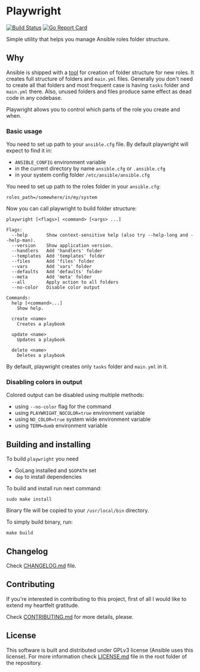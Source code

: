 # Playwright

[![Build Status](https://travis-ci.org/eugene-sy/playwright.svg?branch=master)](https://travis-ci.org/eugene-sy/playwright)
[![Go Report Card](https://goreportcard.com/badge/github.com/axblade/playwright)](https://goreportcard.com/report/github.com/axblade/playwright)

Simple utility that helps you manage Ansible roles folder structure.

## Why

Ansible is shipped with a [tool](http://docs.ansible.com/ansible/galaxy.html#create-roles) for creation of folder structure for new roles.
It creates full structure of folders and `main.yml` files. Generally you don't need to create all that folders and most frequent case is having `tasks` folder and `main.yml` there. Also, unused folders and files produce same effect as dead code in any codebase.

Playwright allows you to control which parts of the role you create and when.

### Basic usage

You need to set up path to your `ansible.cfg` file.
By default playwright will expect to find it in:
- `ANSIBLE_CONFIG` environment variable
- in the current directory by name `ansible.cfg` or `.ansible.cfg`
- in your system config folder `/etc/ansible/ansible.cfg`

You need to set up path to the roles folder in your `ansible.cfg`:

```
roles_path=/somewhere/in/my/system
```

Now you can call playwright to build folder structure:

```
playwright [<flags>] <command> [<args> ...]

Flags:
  --help       Show context-sensitive help (also try --help-long and --help-man).
  --version    Show application version.
  --handlers   Add 'handlers' folder
  --templates  Add 'templates' folder
  --files      Add 'files' folder
  --vars       Add 'vars' folder
  --defaults   Add 'defaults' folder
  --meta       Add 'meta' folder
  --all        Apply action to all folders
  --no-color   Disable color output

Commands:
  help [<command>...]
	Show help.

  create <name>
	Creates a playbook

  update <name>
	Updates a playbook

  delete <name>
	Deletes a playbook
```

By default, playwright creates only `tasks` folder and `main.yml` in it.

### Disabling colors in output

Colored output can be disabled using multiple methods:
* using `--no-color` flag for the command
* using `PLAYWRIGHT_NOCOLOR=true` environment variable
* using `NO_COLOR=true` system wide environment variable
* using `TERM=dumb` environment variable

## Building and installing

To build `playwright` you need

- GoLang installed and `$GOPATH` set
- `dep` to install dependencies

To build and install run next command:

```
sudo make install
```

Binary file will be copied to your `/usr/local/bin` directory.

To simply build binary, run:

```
make build
```

## Changelog

Check [CHANGELOG.md](CHANGELOG.md) file.

## Contributing

If you're interested in contributing to this project, first of all I would like to extend my heartfelt gratitude.

Check [CONTRIBUTING.md](CONTRIBUTING.md) for more details, please.

## License

This software is built and distributed under GPLv3 license (Ansible uses this license).
For more information check [LICENSE.md](LICENSE.md) file in the root folder of the repository.
